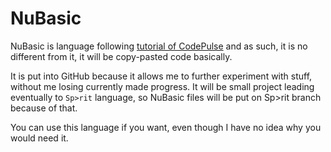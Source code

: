 # NuBasic

NuBasic is language following [tutorial of CodePulse](https://www.youtube.com/watch?v=Eythq9848Fg)
and as such, it is no different from it, it will be copy-pasted code basically.

It is put into GitHub because it allows me to further experiment with stuff, without me
losing currently made progress. It will be small project leading eventually to `Sp>rit`
language, so NuBasic files will be put on Sp>rit branch because of that.

You can use this language if you want, even though I have no idea why you would need it.